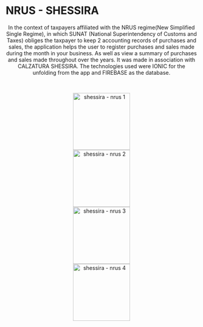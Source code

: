 # NRUS - SHESSIRA
<p align="center">
In the context of taxpayers affiliated with the NRUS regime(New Simplified Single Regime), in which SUNAT (National Superintendency of Customs and Taxes)
obliges the taxpayer to keep 2 accounting records of purchases and sales, the application helps the user to register purchases and sales made during the
month in your business. As well as view a summary of purchases and sales made throughout over the years. It was made in association with CALZATURA
SHESSIRA. The technologies used were IONIC for the unfolding from the app and FIREBASE as the database.
</p>
<br>
<p align="center">  
  <img src="https://user-images.githubusercontent.com/29384551/104971179-fa6aed00-59bb-11eb-8402-5b5e736e0c42.jpeg" width="150" title="shessira - nrus 1">
  <br>
  <img src="https://user-images.githubusercontent.com/29384551/104971201-0787dc00-59bc-11eb-863d-01d1654b8599.jpeg" width="150" alt="shessira - nrus 2">
  <br>
  <img src="https://user-images.githubusercontent.com/29384551/104971209-0bb3f980-59bc-11eb-82e1-e19d7f8c64de.jpeg" width="150" alt="shessira - nrus 3">
  <br>
  <img src="https://user-images.githubusercontent.com/29384551/104971218-13739e00-59bc-11eb-8361-337292158c4a.jpeg" width="150" alt="shessira - nrus 4">
 
</p>
